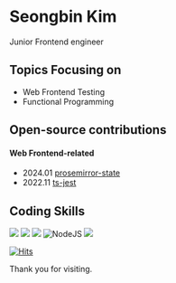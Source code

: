 # Seongbin Kim

Junior Frontend engineer

## Topics Focusing on

- Web Frontend Testing
- Functional Programming

## Open-source contributions

#### Web Frontend-related

- 2024.01 [prosemirror-state](https://github.com/ProseMirror/prosemirror-state/pull/23)	
- 2022.11 [ts-jest](https://github.com/kulshekhar/ts-jest/pull/3894)

## Coding Skills

<img src="https://img.shields.io/badge/javascript-F7DF1E?style=for-the-badge&logo=javascript&logoColor=black"> <img src="https://img.shields.io/badge/typescript-3178C6?style=for-the-badge&logo=typescript&logoColor=black"> <img src="https://img.shields.io/badge/react-61DAFB?style=for-the-badge&logo=react&logoColor=black"> ![NodeJS](https://img.shields.io/badge/node.js-6DA55F?style=for-the-badge&logo=node.js&logoColor=white) ![](http://mazassumnida.wtf/api/mini/generate_badge?boj=seongbin9786)

[![Hits](https://hits.seeyoufarm.com/api/count/incr/badge.svg?url=https%3A%2F%2Fgithub.com%2Fseongbin9786%2Fseongbin9786&count_bg=%233D93C8&title_bg=%23000000&icon=&icon_color=%23E7E7E7&title=%EB%B0%A9%EB%AC%B8%EC%9E%90&edge_flat=false)](https://hits.seeyoufarm.com)

Thank you for visiting.
